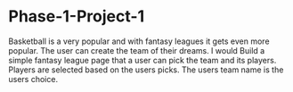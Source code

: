 # Phase-1-Project-1
Basketball is a very popular and with fantasy leagues it gets even more popular. The user can create the team of their dreams. I would Build a simple fantasy league page that a user can pick the team and its players. Players are selected based on the users picks. The users team name is the users choice. 

